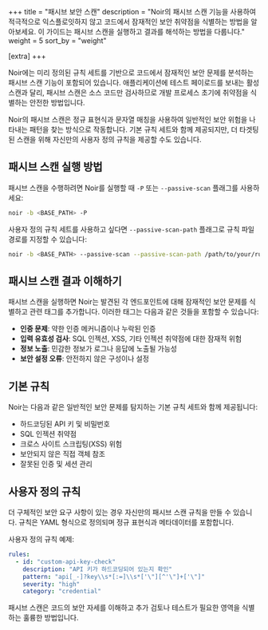+++
title = "패시브 보안 스캔"
description = "Noir의 패시브 스캔 기능을 사용하여 적극적으로 익스플로잇하지 않고 코드에서 잠재적인 보안 취약점을 식별하는 방법을 알아보세요. 이 가이드는 패시브 스캔을 실행하고 결과를 해석하는 방법을 다룹니다."
weight = 5
sort_by = "weight"

[extra]
+++

Noir에는 미리 정의된 규칙 세트를 기반으로 코드에서 잠재적인 보안 문제를 분석하는 패시브 스캔 기능이 포함되어 있습니다. 애플리케이션에 테스트 페이로드를 보내는 활성 스캔과 달리, 패시브 스캔은 소스 코드만 검사하므로 개발 프로세스 초기에 취약점을 식별하는 안전한 방법입니다.

Noir의 패시브 스캔은 정규 표현식과 문자열 매칭을 사용하여 일반적인 보안 위험을 나타내는 패턴을 찾는 방식으로 작동합니다. 기본 규칙 세트와 함께 제공되지만, 더 타겟팅된 스캔을 위해 자신만의 사용자 정의 규칙을 제공할 수도 있습니다.

## 패시브 스캔 실행 방법

패시브 스캔을 수행하려면 Noir를 실행할 때 `-P` 또는 `--passive-scan` 플래그를 사용하세요:

```bash
noir -b <BASE_PATH> -P
```

사용자 정의 규칙 세트를 사용하고 싶다면 `--passive-scan-path` 플래그로 규칙 파일 경로를 지정할 수 있습니다:

```bash
noir -b <BASE_PATH> --passive-scan --passive-scan-path /path/to/your/rules.yml
```

## 패시브 스캔 결과 이해하기

패시브 스캔을 실행하면 Noir는 발견된 각 엔드포인트에 대해 잠재적인 보안 문제를 식별하고 관련 태그를 추가합니다. 이러한 태그는 다음과 같은 것들을 포함할 수 있습니다:

*   **인증 문제**: 약한 인증 메커니즘이나 누락된 인증
*   **입력 유효성 검사**: SQL 인젝션, XSS, 기타 인젝션 취약점에 대한 잠재적 위험
*   **정보 노출**: 민감한 정보가 로그나 응답에 노출될 가능성
*   **보안 설정 오류**: 안전하지 않은 구성이나 설정

## 기본 규칙

Noir는 다음과 같은 일반적인 보안 문제를 탐지하는 기본 규칙 세트와 함께 제공됩니다:

*   하드코딩된 API 키 및 비밀번호
*   SQL 인젝션 취약점
*   크로스 사이트 스크립팅(XSS) 위험
*   보안되지 않은 직접 객체 참조
*   잘못된 인증 및 세션 관리

## 사용자 정의 규칙

더 구체적인 보안 요구 사항이 있는 경우 자신만의 패시브 스캔 규칙을 만들 수 있습니다. 규칙은 YAML 형식으로 정의되며 정규 표현식과 메타데이터를 포함합니다.

사용자 정의 규칙 예제:

```yaml
rules:
  - id: "custom-api-key-check"
    description: "API 키가 하드코딩되어 있는지 확인"
    pattern: "api[_-]?key\\s*[:=]\\s*['\"][^'\"]+['\"]"
    severity: "high"
    category: "credential"
```

패시브 스캔은 코드의 보안 자세를 이해하고 추가 검토나 테스트가 필요한 영역을 식별하는 훌륭한 방법입니다.
